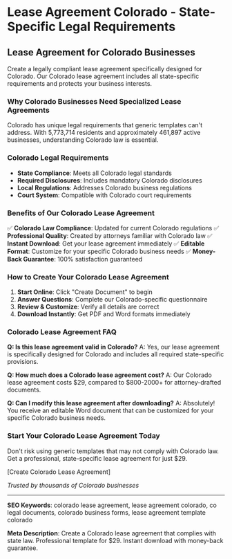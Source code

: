 # Lease Agreement Colorado - State-Specific Legal Requirements

## Lease Agreement for Colorado Businesses

Create a legally compliant lease agreement specifically designed for Colorado. Our Colorado lease agreement includes all state-specific requirements and protects your business interests.

### Why Colorado Businesses Need Specialized Lease Agreements

Colorado has unique legal requirements that generic templates can't address. With 5,773,714 residents and approximately 461,897 active businesses, understanding Colorado law is essential.

### Colorado Legal Requirements

- **State Compliance**: Meets all Colorado legal standards
- **Required Disclosures**: Includes mandatory Colorado disclosures
- **Local Regulations**: Addresses Colorado business regulations
- **Court System**: Compatible with Colorado court requirements

### Benefits of Our Colorado Lease Agreement

✅ **Colorado Law Compliance**: Updated for current Colorado regulations
✅ **Professional Quality**: Created by attorneys familiar with Colorado law
✅ **Instant Download**: Get your lease agreement immediately
✅ **Editable Format**: Customize for your specific Colorado business needs
✅ **Money-Back Guarantee**: 100% satisfaction guaranteed

### How to Create Your Colorado Lease Agreement

1. **Start Online**: Click "Create Document" to begin
2. **Answer Questions**: Complete our Colorado-specific questionnaire
3. **Review & Customize**: Verify all details are correct
4. **Download Instantly**: Get PDF and Word formats immediately

### Colorado Lease Agreement FAQ

**Q: Is this lease agreement valid in Colorado?**
A: Yes, our lease agreement is specifically designed for Colorado and includes all required state-specific provisions.

**Q: How much does a Colorado lease agreement cost?**
A: Our Colorado lease agreement costs $29, compared to $800-2000+ for attorney-drafted documents.

**Q: Can I modify this lease agreement after downloading?**
A: Absolutely! You receive an editable Word document that can be customized for your specific Colorado business needs.

### Start Your Colorado Lease Agreement Today

Don't risk using generic templates that may not comply with Colorado law. Get a professional, state-specific lease agreement for just $29.

[Create Colorado Lease Agreement]

_Trusted by thousands of Colorado businesses_

---

**SEO Keywords**: colorado lease agreement, lease agreement colorado, co legal documents, colorado business forms, lease agreement template colorado

**Meta Description**: Create a Colorado lease agreement that complies with state law. Professional template for $29. Instant download with money-back guarantee.
